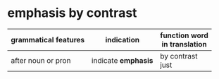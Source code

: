 # emphasis by contrast

|grammatical features|indication|function word<br>in translation|
|-|-|-|
|after noun or pron|indicate **emphasis**|by contrast<br>just|
